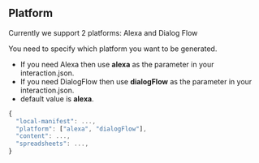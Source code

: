 ## Platform

Currently we support 2 platforms: Alexa and Dialog Flow

You need to specify which platform you want to be generated.
* If you need Alexa then use **alexa** as the parameter in your interaction.json.
* If you need DialogFlow then use **dialogFlow** as the parameter in your interaction.json.
* default value is **alexa**.

```js
{
  "local-manifest": ...,
  "platform": ["alexa", "dialogFlow"],
  "content": ...,
  "spreadsheets": ...,
}
```
